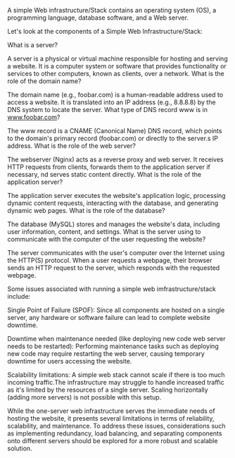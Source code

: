 A simple Web infrastructure/Stack contains an operating system (OS), a programming language, database software, and a Web server.

Let's look at the components of a Simple Web Infrastructure/Stack:

What is a server?

A server is a physical or virtual machine responsible for hosting and serving a website. It is a computer system or software that provides functionality or services to other computers, known as clients, over a network.
What is the role of the domain name?

The domain name (e.g., foobar.com) is a human-readable address used to access a website. It is translated into an IP address (e.g., 8.8.8.8) by the DNS system to locate the server.
What type of DNS record www is in www.foobar.com?

The www record is a CNAME (Canonical Name) DNS record, which points to the domain's primary record (foobar.com) or directly to the server.s IP address.
What is the role of the web server?

The webserver (Nginx) acts as a reverse proxy and web server. It receives HTTP requests from clients, forwards them to the application server if necessary, nd serves static content directly.
What is the role of the application server?

The application server executes the website's application logic, processing dynamic content requests, interacting with the database, and generating dynamic web pages.
What is the role of the database?

The database (MySQL) stores and manages the website's data, including user information, content, and settings.
What is the server using to communicate with the computer of the user requesting the website?

The server communicates with the user's computer over the Internet using the HTTP(S) protocol. When a user requests a webpage, their browser sends an HTTP request to the server, which responds with the requested webpage.

Some issues associated with running a simple web imfrastructure/stack include:

Single Point of Failure (SPOF): Since all components are hosted on a single server, any hardware or software failure can lead to complete website downtime.

Downtime when maintenance needed (like deploying new code web server needs to be restarted): Performing maintenance tasks such as deploying new code may require restarting the web server, causing temporary downtime for users accessing the website.

Scalability limitations: A simple web stack cannot scale if there is too much incoming traffic.The infrastructure may struggle to handle increased traffic as it's limited by the resources of a single server. Scaling horizontally (adding more servers) is not possible with this setup.

While the one-server web infrastructure serves the immediate needs of hosting the website, it presents several limitations in terms of reliability, scalability, and maintenance. To address these issues, considerations such as implementing redundancy, load balancing, and separating components onto different servers should be explored for a more robust and scalable solution.